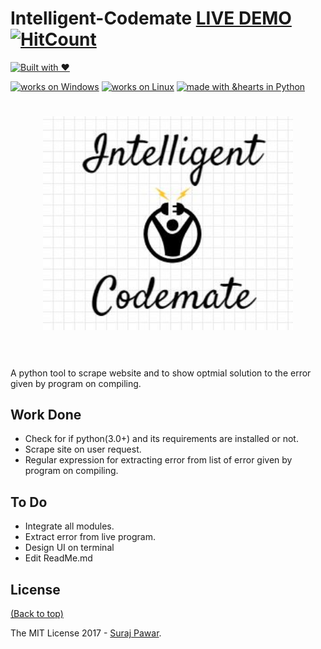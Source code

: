 # Intelligent-Codemate [LIVE DEMO](https://www.youtube.com/watch?v=KhtA65SANv8&feature=youtu.be)	[![HitCount](http://hits.dwyl.io/ssp4all/Intelligent-Codemate.svg)](http://hits.dwyl.io/ssp4all/Intelligent-Codemate )


[![Built with ❤](https://forthebadge.com/images/badges/built-with-love.svg)](https://forthebadge.com/#)

[![works on Windows](https://img.shields.io/badge/works%20on-Windows-blue.svg)](http://shields.io/#your-badge)
[![works on Linux](https://img.shields.io/badge/works%20on-Linux-green.svg)](http://shields.io/#your-badge)
[![made with &hearts in Python](https://img.shields.io/badge/made%20with%20%E2%9D%A4%20in-Python-red.svg)](http://shields.io/#your-badge)


<h1 align="center">
	<img width="400" src="img/logo.jpg">
	<br>
	<br>
</h1>


A python tool to scrape website and to show optmial solution to the error given by program on compiling.

## Work Done 
* Check for if python(3.0+) and its requirements are installed or not.
* Scrape site on user request.
* Regular expression for extracting error from list of error given by program on compiling.

## To Do
* Integrate all modules.
* Extract error from live program.
* Design UI on terminal
* Edit ReadMe.md

## License

[(Back to top)](#Intelligent-Codemate)

The MIT License 2017 - [Suraj Pawar](http://github.com/ssp4all/).
